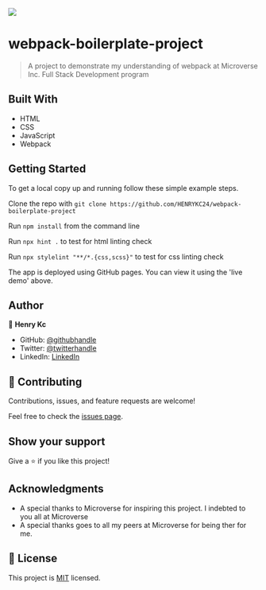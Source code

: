 
![](https://img.shields.io/badge/Microverse-blueviolet)

# webpack-boilerplate-project
> A project to demonstrate my understanding of webpack at Microverse Inc. Full Stack Development program


## Built With

- HTML
- CSS
- JavaScript
- Webpack

## Getting Started


To get a local copy up and running follow these simple example steps.

Clone the repo with `git clone https://github.com/HENRYKC24/webpack-boilerplate-project`

Run `npm install` from the command line

Run `npx hint .` to test for html linting check

Run `npx stylelint "**/*.{css,scss}"` to test for css linting check 


The app is deployed using GitHub pages. You can view it using the 'live demo' above.



## Author

👤 **Henry Kc**

- GitHub: [@githubhandle](https://github.com/henrykc24)
- Twitter: [@twitterhandle](https://twitter.com/henrykc24)
- LinkedIn: [LinkedIn](https://linkedin.com/in/henry-kc)


## 🤝 Contributing

Contributions, issues, and feature requests are welcome!

Feel free to check the [issues page](https://github.com/HENRYKC24/webpack-boilerplate-project/issues).

## Show your support

Give a ⭐️ if you like this project!

## Acknowledgments

- A special thanks to Microverse for inspiring this project. I indebted to you all at Microverse
- A special thanks goes to all my peers at Microverse for being ther for me.

## 📝 License

This project is [MIT](./LICENSE) licensed.
